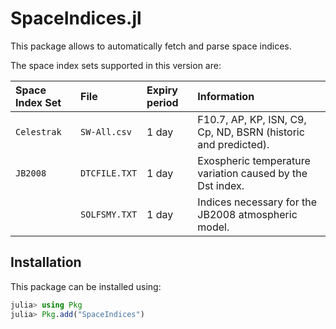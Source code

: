 SpaceIndices.jl
===============

This package allows to automatically fetch and parse space indices.

The space index sets supported in this version are:

| **Space Index Set** | **File**      | **Expiry period** | **Information**                                                |
|:--------------------|:--------------|:------------------|:---------------------------------------------------------------|
| `Celestrak`         | `SW-All.csv`  | 1 day             | F10.7, AP, KP, ISN, C9, Cp, ND, BSRN (historic and predicted). |
| `JB2008`            | `DTCFILE.TXT` | 1 day             | Exospheric temperature variation caused by the Dst index.      |
|                     | `SOLFSMY.TXT` | 1 day             | Indices necessary for the JB2008 atmospheric model.            |

## Installation

This package can be installed using:

``` julia
julia> using Pkg
julia> Pkg.add("SpaceIndices")
```
